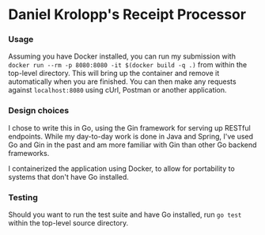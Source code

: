 # Daniel Krolopp's Receipt Processor

### Usage
Assuming you have Docker installed, you can run my submission with
`docker run --rm -p 8080:8080 -it $(docker build -q .)` from
within the top-level directory. This will bring up the container and 
remove it automatically when you are finished. You can then make any 
requests against `localhost:8080` using cUrl, Postman or another application.

### Design choices
I chose to write this in Go, using the Gin framework for serving up RESTful
endpoints. While my day-to-day work is done in Java and Spring, I've used
Go and Gin in the past and am more familiar with Gin than other Go
backend frameworks.

I containerized the application using Docker, to allow for portability to
systems that don't have Go installed.

### Testing
Should you want to run the test suite and have Go installed, run
`go test` within the top-level source directory.